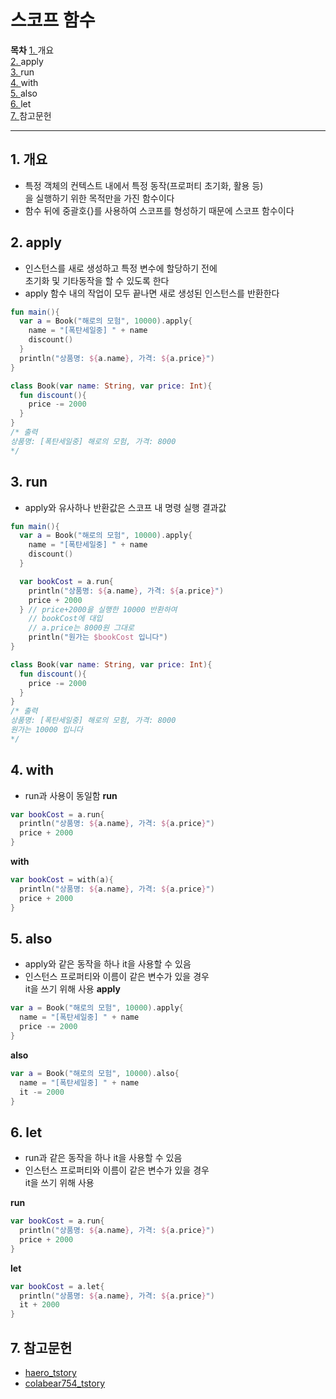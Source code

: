 # 스코프 함수
**목차**
[1. ](#1-%EA%B0%9C%EC%9A%94)개요<br>
[2. ](#2-apply)apply<br>
[3. ](#3-run)run<br>
[4. ](#4-with)with<br>
[5. ](#5-also)also<br>
[6. ](#6-let)let<br>
[7. ](#7-%EC%B0%B8%EA%B3%A0%EB%AC%B8%ED%97%8C)참고문헌<br>
***
## 1. 개요
- 특정 객체의 컨텍스트 내에서 특정 동작(프로퍼티 초기화, 활용 등)<br>
을 실행하기 위한 목적만을 가진 함수이다
- 함수 뒤에 중괄호{}를 사용하여 스코프를 형성하기 때문에 스코프 함수이다

## 2. apply
- 인스턴스를 새로 생성하고 특정 변수에 할당하기 전에<br>
초기화 및 기타동작을 할 수 있도록 한다
- apply 함수 내의 작업이 모두 끝나면 새로 생성된 인스턴스를 반환한다

```kotlin
fun main(){
  var a = Book("해로의 모험", 10000).apply{
    name = "[폭탄세일중] " + name
    discount()
  }
  println("상품명: ${a.name}, 가격: ${a.price}")
}

class Book(var name: String, var price: Int){
  fun discount(){
    price -= 2000
  }
}
/* 출력
상품명: [폭탄세일중] 해로의 모험, 가격: 8000
*/
```

## 3. run
- apply와 유사하나 반환값은 스코프 내 명령 실행 결과값
```kotlin
fun main(){
  var a = Book("해로의 모험", 10000).apply{
    name = "[폭탄세일중] " + name
    discount()
  }

  var bookCost = a.run{
    println("상품명: ${a.name}, 가격: ${a.price}")
    price + 2000
  } // price+2000을 실행한 10000 반환하여
    // bookCost에 대입
    // a.price는 8000원 그대로
    println("원가는 $bookCost 입니다")
}

class Book(var name: String, var price: Int){
  fun discount(){
    price -= 2000
  }
}
/* 출력
상품명: [폭탄세일중] 해로의 모험, 가격: 8000
원가는 10000 입니다
*/
```

## 4. with
- run과 사용이 동일함
**run**
```kotlin
var bookCost = a.run{
  println("상품명: ${a.name}, 가격: ${a.price}")
  price + 2000
}
```
**with**
```kotlin
var bookCost = with(a){
  println("상품명: ${a.name}, 가격: ${a.price}")
  price + 2000
}
```

## 5. also
- apply와 같은 동작을 하나 it을 사용할 수 있음
- 인스턴스 프로퍼티와 이름이 같은 변수가 있을 경우<br>
it을 쓰기 위해 사용
**apply**
```kotlin
var a = Book("해로의 모험", 10000).apply{
  name = "[폭탄세일중] " + name
  price -= 2000
}
```
**also**
```kotlin
var a = Book("해로의 모험", 10000).also{
  name = "[폭탄세일중] " + name
  it -= 2000
}
```

## 6. let
- run과 같은 동작을 하나 it을 사용할 수 있음
- 인스턴스 프로퍼티와 이름이 같은 변수가 있을 경우<br>
it을 쓰기 위해 사용

**run**
```kotlin
var bookCost = a.run{
  println("상품명: ${a.name}, 가격: ${a.price}")
  price + 2000
}
```
**let**
```kotlin
var bookCost = a.let{
  println("상품명: ${a.name}, 가격: ${a.price}")
  it + 2000
}
```
## 7. 참고문헌
- [haero_tstory](https://haero.tistory.com/21)
- [colabear754_tstory](https://colabear754.tistory.com/80)
